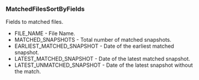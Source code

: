 ### MatchedFilesSortByFields
Fields to matched files.

- FILE_NAME - File Name.
- MATCHED_SNAPSHOTS - Total number of matched snapshots.
- EARLIEST_MATCHED_SNAPSHOT - Date of the earliest matched snapshot.
- LATEST_MATCHED_SNAPSHOT - Date of the latest matched snapshot.
- LATEST_UNMATCHED_SNAPSHOT - Date of the latest snapshot without the match.
